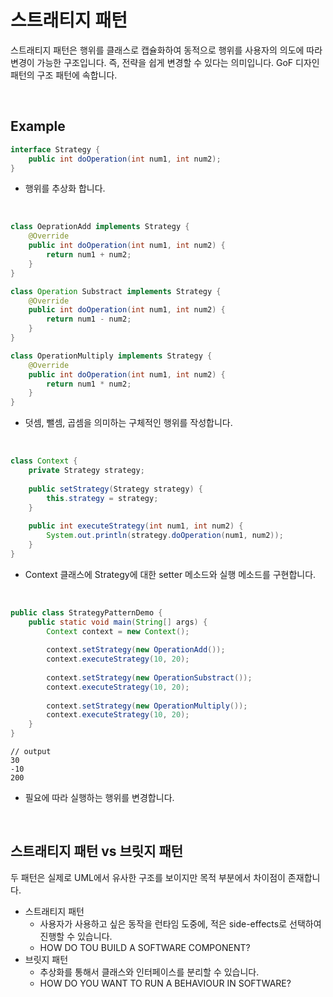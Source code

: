 # 스트래티지 패턴

스트래티지 패턴은 행위를 클래스로 캡슐화하여 동적으로 행위를 사용자의 의도에 따라 변경이 가능한 구조입니다.  즉, 전략을 쉽게 변경할 수 있다는 의미입니다. GoF 디자인 패턴의 구조 패턴에 속합니다. 

<br>

## Example

``` java
interface Strategy {
    public int doOperation(int num1, int num2);
}
```

* 행위를 추상화 합니다.

<br>

``` java
class OeprationAdd implements Strategy {
    @Override
    public int doOperation(int num1, int num2) {
        return num1 + num2;
    }
}

class Operation Substract implements Strategy {
    @Override
    public int doOperation(int num1, int num2) {
        return num1 - num2;
    }
}

class OperationMultiply implements Strategy {
    @Override
    public int doOperation(int num1, int num2) {
        return num1 * num2;
    }
}
```

* 덧셈, 뺄셈, 곱셈을 의미하는 구체적인 행위를 작성합니다.

<br>

``` java
class Context {
    private Strategy strategy;
    
    public setStrategy(Strategy strategy) {
        this.strategy = strategy;
    }
    
    public int executeStrategy(int num1, int num2) {
        System.out.println(strategy.doOperation(num1, num2));
    }
}
```

* Context 클래스에 Strategy에 대한 setter 메소드와 실행 메소드를 구현합니다.

<br>

```java
public class StrategyPatternDemo {
    public static void main(String[] args) {
    	Context context = new Context();
        
        context.setStrategy(new OperationAdd());
        context.executeStrategy(10, 20);
        
        context.setStrategy(new OperationSubstract());
        context.executeStrategy(10, 20);
        
        context.setStrategy(new OperationMultiply());
        context.executeStrategy(10, 20);
    }
}
```

``` 
// output
30
-10
200
```

* 필요에 따라 실행하는 행위를 변경합니다.

<br>

## 스트래티지 패턴 vs 브릿지 패턴

두 패턴은 실제로 UML에서 유사한 구조를 보이지만 목적 부분에서 차이점이 존재합니다.

* 스트래티지 패턴
  * 사용자가 사용하고 싶은 동작을 런타임 도중에, 적은 side-effects로 선택하여 진행할 수 있습니다.
  * HOW DO TOU BUILD A SOFTWARE COMPONENT?
* 브릿지 패턴
  * 추상화를 통해서 클래스와 인터페이스를 분리할 수 있습니다. 
  * HOW DO YOU WANT TO RUN A BEHAVIOUR IN SOFTWARE?